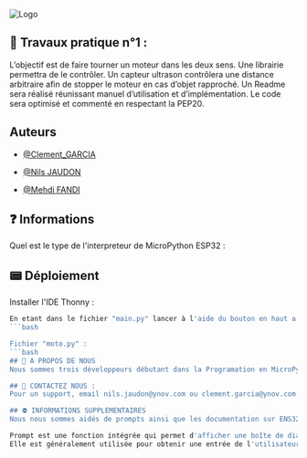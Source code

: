 
![Logo](https://www.google.fr/url?sa=i&url=https%3A%2F%2Fcreazilla.com%2Ffr%2Fnodes%2F57178-robot-clipart&psig=AOvVaw2FYIMu8yrdvo79_IH24HZP&ust=1708695484222000&source=images&cd=vfe&opi=89978449&ved=0CBIQjRxqFwoTCNDpxuyIv4QDFQAAAAAdAAAAABAZ)


## 🤖 Travaux pratique n°1 :

L’objectif est de faire tourner un moteur dans les deux sens. Une librairie permettra de le contrôler. 
Un capteur ultrason contrôlera une distance arbitraire afin de stopper le moteur en cas d’objet rapproché.
Un Readme sera réalisé réunissant manuel d’utilisation et d’implémentation.
Le code sera optimisé et commenté en respectant la PEP20.

## Auteurs

- [@Clement_GARCIA](https://ytrack.learn.ynov.com/git/gclement)

- [@Nils JAUDON](https://ytrack.learn.ynov.com/git/jnils)

- [@Mehdi FANDI]([https://ytrack.learn.ynov.com/git/jnils](https://ytrack.learn.ynov.com/git/fmehdi))

  
## ❓ Informations

Quel est le type de l'interpreteur de MicroPython ESP32 :

## 📟 Déploiement

Installer l'IDE Thonny :

```bash
En etant dans le fichier "main.py" lancer à l'aide du bouton en haut a gauche en vert ```
```bash

Fichier "moto.py" : 
```bash
## 🚀 A PROPOS DE NOUS
Nous sommes trois développeurs débutant dans la Programation en MicroPython.

## 📌 CONTACTEZ NOUS :
Pour un support, email nils.jaudon@ynov.com ou clement.garcia@ynov.com et mehdi.fandi@ynov.com vous pouvez nous joindre.

## ⛔️ INFORMATIONS SUPPLEMENTAIRES
Nous nous sommes aidés de prompts ainsi que les documentation sur ENS32 pour la compréhension du sujet et d'évaluer les attendus.

Prompt est une fonction intégrée qui permet d'afficher une boîte de dialogue modale à l'utilisateur avec un message et une zone de saisie. 
Elle est généralement utilisée pour obtenir une entrée de l'utilisateur.
